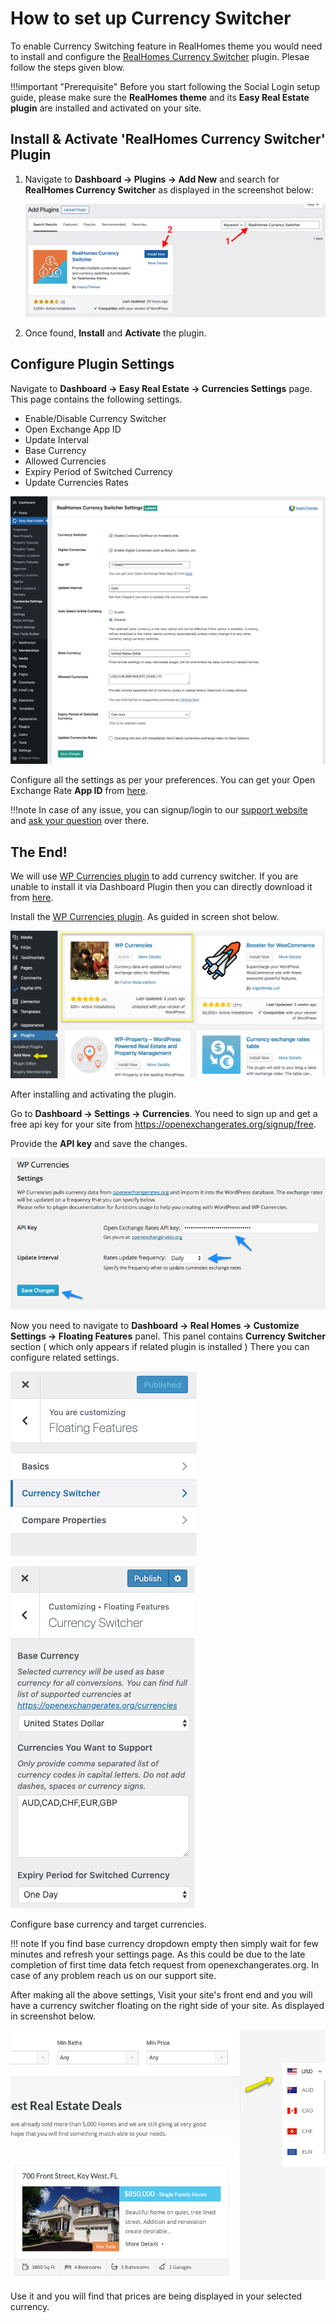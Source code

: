 # How to set up Currency Switcher

To enable Currency Switching feature in RealHomes theme you would need to install and configure the [RealHomes Currency Switcher](https://wordpress.org/plugins/realhomes-currency-switcher/) plugin. Plesae follow the steps given blow.

!!!important "Prerequisite"
	Before you start following the Social Login setup guide, please make sure the **RealHomes theme** and its **Easy Real Estate plugin** are installed and activated on your site.

## Install & Activate 'RealHomes Currency Switcher' Plugin

1. Navigate to **Dashboard → Plugins → Add New** and search for **RealHomes Currency Switcher** as displayed in the screenshot below: 
	
	![Install RealHomes Currency Switcher Plugin](images/other-features/search-realhomes-currency-switcher.png)

2. Once found, **Install** and **Activate** the plugin.

## Configure Plugin Settings

Navigate to **Dashboard → Easy Real Estate → Currencies Settings** page. This page contains the following settings.
	
- Enable/Disable Currency Switcher
- Open Exchange App ID
- Update Interval
- Base Currency
- Allowed Currencies
- Expiry Period of Switched Currency
- Update Currencies Rates

![Currencies Settings](images/other-features/realhomes-currency-switcher-settings.png)

Configure all the settings as per your preferences. You can get your Open Exchange Rate **App ID** from [here](https://support.openexchangerates.org/article/121-your-app-id).

!!!note
	In case of any issue, you can signup/login to our [support website](https://support.inspirythemes.com/login-register/) and [ask your question](https://support.inspirythemes.com/ask-question/) over there.

## The End!

We will use [WP Currencies plugin](https://wordpress.org/plugins/wp-currencies/) to add currency switcher. If you are unable to install it via Dashboard Plugin then you can directly download it from [here](https://github.com/unfulvio/wp-currencies/archive/1.4.6.zip).

Install the [WP Currencies plugin](https://wordpress.org/plugins/wp-currencies/). As guided in screen shot below. 

![RealHomes Documentation](images/other-features/wp-currency-plugin-search.png)

After installing and activating the plugin. 

Go to **Dashboard → Settings → Currencies**. You need to sign up and get a free api key for your site from https://openexchangerates.org/signup/free. 

Provide the **API key** and save the changes. 

![RealHomes Documentation](images/other-features/wp-currencies-settings.png)

Now you need to navigate to **Dashboard → Real Homes → Customize Settings → Floating Features** panel. This panel contains **Currency Switcher** section ( which only appears if related plugin is installed ) There you can configure related settings.

![RealHomes Documentation](images/other-features/floating-features-currency-switcher.png)

![RealHomes Documentation](images/other-features/currency-switcher-settings.png)

Configure base currency and target currencies.

!!! note
    If you find base currency dropdown empty then simply wait for few minutes and refresh your settings page. As this could be due to the late completion of first time data fetch request from openexchangerates.org. In case of any problem reach us on our support site.

After making all the above settings, Visit your site's front end and you will have a currency switcher floating on the right side of your site. As displayed in screenshot below.

![RealHomes Documentation](images/other-features/currency-switcher-frontend.png)

Use it and you will find that prices are being displayed in your selected currency.
